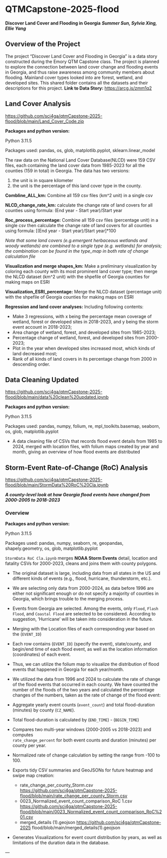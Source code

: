 # QTMCapstone-2025-flood

**Discover Land Cover and Flooding in Georgia**
***Summer Sun, Sylvia Xing, Ellie Yang***
## Overview of the Project
The project “Discover Land Cover and Flooding in Georgia” is a data story constructed during the Emory QTM Capstone class. The project is planned to explore the connection between land cover change and flooding events in Georgia, and thus raise awareness among community members about flooding. Mainland cover types looked into are forest, wetland, and developed sites. This shared folder contains all the datasets and their descriptions for this project.
**Link to Data Story:** https://arcg.is/zmm1q2


## Land Cover Analysis

https://github.com/sci4ga/qtmCapstone-2025-flood/blob/main/Land_Cover_Code.zip

**Packages and python version:**  

Python 3.11.5 

Packages used: pandas, os, glob, matplotlib.pyplot, sklearn.linear_model 

The raw data on the National Land Cover Database(NLCD) were 159 CSV files, each containing the land cover data from 1985-2023 for all the counties (159 in total) in Georgia. The data has two versions:  
1. the unit is in square kilometer  
2. the unit is the percentage of this land cover type in the county.  

**Combline_ALL_km:** Combine all 159 csv files (km^2 unit) in a single csv  

**NLCD_change_rate_km:** calculate the change rate of land covers for all counties using formula: (End year - Start year)/Start year  

**Roc_process_percentage:** Combine all 159 csv files (percentage unit) in a single csv then calculate  the change rate of land covers for all counties using formula: [(End year - Start year)/Start year]*100  

*Note that some land covers (e.g.emergent herbaceous wetlands and woody wetlands) are combined to a single type (e.g. wetlands) for analysis; the combination can be found in the type_map in both rate of change calculation file*  

**Visualization and merge shapes_km:** Make a preliminary visualization by coloring each county with its most prominent land cover type; then merge the NLCD dataset (km^2 unit) with the shpefile of Georgia counties for making maps on ESRI  

**Visualization_ESRI_percentage:** Merge the NLCD dataset (percentage unit) with the shpefile of Georgia counties for making maps on ESRI  

**Regression and land cover analyses:** Including following contents:  
- Make 3 regressions, with x being the percentage mean coverage of wetland, forest or developed sites in 2018-2023, and y being the storm event account in 2018-2023;  
- Area change of wetland, forest, and developed sites from 1985-2023;  
- Percentage change of wetland, forest, and developed sites from 2000-2023;  
- Plot in the year when developed sites increased most, which kinds of land decreased most;  
- Rank of all kinds of land covers in its percentage change from 2000 in descending order.  


## Data Cleaning Updated  
https://github.com/sci4ga/qtmCapstone-2025-flood/blob/main/data%20clean%20updated.ipynb

**Packages and python version:**

Python 3.11.5 

Packages used: pandas, numpy, folium, re, mpl_toolkits.basemap, seaborn, os, glob, matplotlib.pyplot

- A data cleaning file of CSVs that records flood event details from 1985 to 2024, merged with location files, with folium maps created by year and month, giving an overview of how flood events are distributed


## Storm-Event Rate-of-Change (RoC) Analysis  
https://github.com/sci4ga/qtmCapstone-2025-flood/blob/main/StormData%20RoC%20Cla.ipynb

***A county-level look at how Georgia flood events have changed from 2000-2005 to 2018-2023***

### Overview
**Packages and python version:**

Python 3.11.5 

Packages used: pandas, numpy, seaborn, re, geopandas, shapely.geometry, os, glob, matplotlib.pyplot

`StormData RoC Cla.ipynb` merges **NOAA Storm Events** detail, location and
fatality CSVs for 2000-2023, cleans and joins them with county polygons.

- The original dataset is large, including data from all states in the US and different kinds of events (e.g., flood, hurricane, thunderstorm, etc.).
  
- We are selecting only data from 2000-2024, as data before 1996 are either not significant enough or do not specify a majority of counties in Georgia, which brings trouble to the merging process.
  
- Events from Georgia are selected. Among the events, only `Flood`, `Flash Flood`, and `Coastal Flood` are selected to be considered. According to suggestion, ‘Hurricane’ will be taken into consideration in the future.
   
- Merging with the Location files of each corresponding year based on the (`EVENT_ID`)
  
- Each row contains (`EVENT_ID`) (specify the event), state/county, and begin/end time of each flood event, as well as the location information (coordinates) of each event.
  
- Thus, we can utilize the folium map to visualize the distribution of flood events that happened in Georgia for each year/month.
  
- We utilized the data from 1996 and 2024 to calculate the rate of change of the flood events that occurred in each county. We have counted the number of the floods of the two years and calculated the percentage changes of the numbers, taken as the rate of change of the flood event:

- Aggregate yearly event counts (`event_count`) and total flood-duration (minutes) by county (`CZ_NAME`).

- Total flood-duration is calculated by (`END_TIME`) -  (`BEGIN_TIME`)

- Compares two multi-year windows (2000-2005 vs 2018-2023) and computes  
   `rate_change_percent` for both event counts and duration (minutes) per county per year.
   
- Normalized rate of change calculation by setting the range from -100 to 100.

- Exports tidy CSV summaries and GeoJSONs for future heatmap and swipe map creation:
     - rate_change_per_county_Storm.csv https://github.com/sci4ga/qtmCapstone-2025-flood/blob/main/rate_change_per_county_Storm.csv 
     - 0023_Normalized_event_count_comparison_RoC 1.csv https://github.com/sci4ga/qtmCapstone-2025-flood/blob/main/0023_Normalized_event_count_comparison_RoC%201.csv
     - merged_details (1).geojson https://github.com/sci4ga/qtmCapstone-2025 flood/blob/main/merged_details(1).geojson

- Generates Visualizations for event count distribution by years, as well as limitations of the duration data in the database.


—


